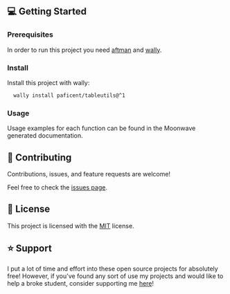 ## 💻 Getting Started

### Prerequisites

In order to run this project you need [aftman](https://github.com/LPGhatguy/aftman/) and [wally](https://github.com/UpliftGames/wally).


### Install

Install this project with wally:

```sh
  wally install paficent/tableutils@^1
```


### Usage

Usage examples for each function can be found in the Moonwave generated documentation.


<!-- CONTRIBUTING -->

## 🤝 Contributing 

Contributions, issues, and feature requests are welcome!

Feel free to check the [issues page](https://github.com/Paficent/TableUtils/issues).


<!-- LICENSE -->

## 📝 License

This project is licensed with the [MIT](https://github.com/Paficent/TableUtils/blob/main/LICENSE) license.


<!-- SUPPORT -->

## ⭐️ Support

I put a lot of time and effort into these open source projects for absolutely free! However, if you've found any sort of use my projects and would like to help a broke 
student, consider supporting me [here](https://buymeacoffee.com/paficent)!
